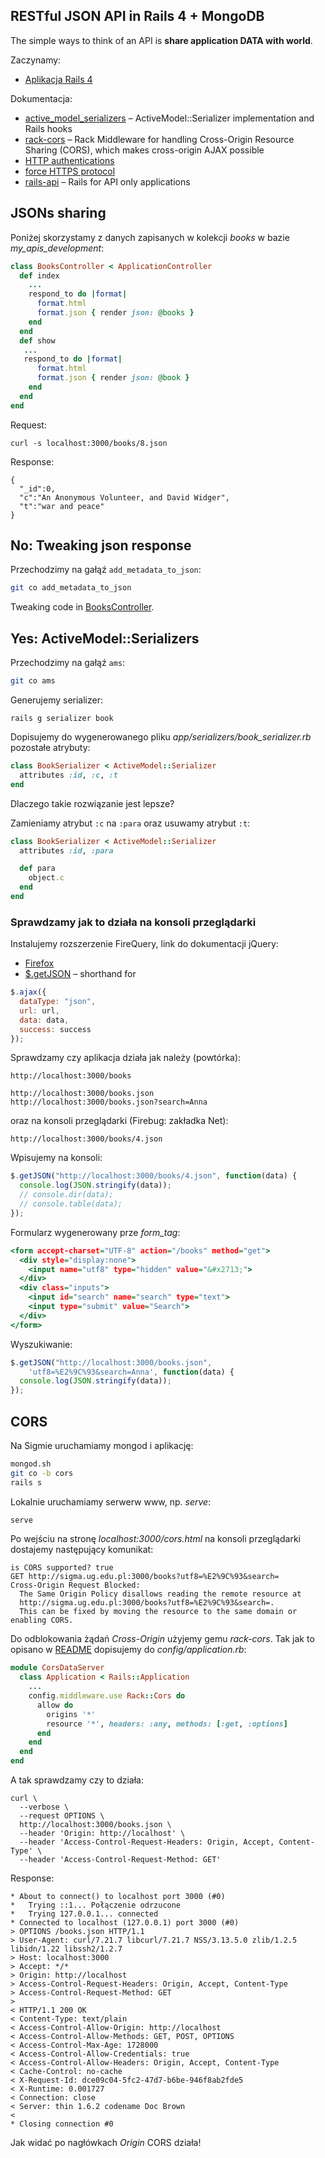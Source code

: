 ## RESTful JSON API in Rails 4 + MongoDB

The simple ways to think of an API is **share application DATA with world**.

Zaczynamy:

* [Aplikacja Rails 4](Rails4+Mongoid_App.md)

Dokumentacja:

* [active_model_serializers](https://github.com/rails-api/rails-api) –
  ActiveModel::Serializer implementation and Rails hooks
* [rack-cors](https://github.com/cyu/rack-cors) –
  Rack Middleware for handling Cross-Origin Resource Sharing (CORS), which makes cross-origin AJAX possible
* [HTTP authentications](http://guides.rubyonrails.org/action_controller_overview.html#http-authentications)
* [force HTTPS protocol](http://guides.rubyonrails.org/action_controller_overview.html#force-https-protocol)
* [rails-api](https://github.com/rails-api/rails-api) –
  Rails for API only applications


## JSONs sharing

Poniżej skorzystamy z danych zapisanych w kolekcji
*books* w bazie *my_apis_development*:

```ruby
class BooksController < ApplicationController
  def index
    ...
    respond_to do |format|
      format.html
      format.json { render json: @books }
    end
  end
  def show
   ...
   respond_to do |format|
      format.html
      format.json { render json: @book }
    end
  end
end
```

Request:
```
curl -s localhost:3000/books/8.json
```
Response:
```
{
  "_id":0,
  "c":"An Anonymous Volunteer, and David Widger",
  "t":"war and peace"
}
```

## No: Tweaking json response

Przechodzimy na gałąź `add_metadata_to_json`:

```sh
git co add_metadata_to_json
```

Tweaking code in [BooksController](app/controllers/books_controller.rb).


## Yes: ActiveModel::Serializers

Przechodzimy na gałąź `ams`:

```sh
git co ams
```

Generujemy serializer:

```
rails g serializer book
```

Dopisujemy do wygenerowanego pliku *app/serializers/book_serializer.rb*
pozostałe atrybuty:

```ruby
class BookSerializer < ActiveModel::Serializer
  attributes :id, :c, :t
end
```

Dlaczego takie rozwiązanie jest lepsze?

Zamieniamy atrybut `:c` na `:para` oraz usuwamy atrybut `:t`:

```ruby
class BookSerializer < ActiveModel::Serializer
  attributes :id, :para

  def para
    object.c
  end
end
```

### Sprawdzamy jak to działa na konsoli przeglądarki

Instalujemy rozszerzenie FireQuery, link do dokumentacji jQuery:

* [Firefox](http://firequery.binaryage.com/)
* [$.getJSON](http://api.jquery.com/jquery.getjson/) –
  shorthand for
```js
$.ajax({
  dataType: "json",
  url: url,
  data: data,
  success: success
});
```
Sprawdzamy czy aplikacja działa jak należy (powtórka):

```
http://localhost:3000/books

http://localhost:3000/books.json
http://localhost:3000/books.json?search=Anna
```

oraz na konsoli przeglądarki (Firebug: zakładka Net):
```
http://localhost:3000/books/4.json
```

Wpisujemy na konsoli:
```js
$.getJSON("http://localhost:3000/books/4.json", function(data) {
  console.log(JSON.stringify(data));
  // console.dir(data);
  // console.table(data);
});
```

Formularz wygenerowany prze *form_tag*:

```rhtml
<form accept-charset="UTF-8" action="/books" method="get">
  <div style="display:none">
    <input name="utf8" type="hidden" value="&#x2713;">
  </div>
  <div class="inputs">
    <input id="search" name="search" type="text">
    <input type="submit" value="Search">
  </div>
</form>
```

Wyszukiwanie:

```js
$.getJSON("http://localhost:3000/books.json",
    'utf8=%E2%9C%93&search=Anna', function(data) {
  console.log(JSON.stringify(data));
});
```

## CORS

Na Sigmie uruchamiamy mongod i aplikację:
```sh
mongod.sh
git co -b cors
rails s
```

Lokalnie uruchamiamy serwerw www, np. *serve*:
```sh
serve
```

Po wejściu na stronę *localhost:3000/cors.html* na konsoli
przeglądarki dostajemy następujący komunikat:
```
is CORS supported? true
GET http://sigma.ug.edu.pl:3000/books?utf8=%E2%9C%93&search=
Cross-Origin Request Blocked:
  The Same Origin Policy disallows reading the remote resource at
  http://sigma.ug.edu.pl:3000/books?utf8=%E2%9C%93&search=.
  This can be fixed by moving the resource to the same domain or enabling CORS.
```

Do odblokowania żądań *Cross-Origin* użyjemy gemu *rack-cors*.
Tak jak to opisano
w [README](https://github.com/cyu/rack-cors#configuration)
dopisujemy do *config/application.rb*:

```ruby
module CorsDataServer
  class Application < Rails::Application
    ...
    config.middleware.use Rack::Cors do
      allow do
        origins '*'
        resource '*', headers: :any, methods: [:get, :options]
      end
    end
  end
end
```
A tak sprawdzamy czy to działa:

    curl \
      --verbose \
      --request OPTIONS \
      http://localhost:3000/books.json \
      --header 'Origin: http://localhost' \
      --header 'Access-Control-Request-Headers: Origin, Accept, Content-Type' \
      --header 'Access-Control-Request-Method: GET'

Response:

    * About to connect() to localhost port 3000 (#0)
    *   Trying ::1... Połączenie odrzucone
    *   Trying 127.0.0.1... connected
    * Connected to localhost (127.0.0.1) port 3000 (#0)
    > OPTIONS /books.json HTTP/1.1
    > User-Agent: curl/7.21.7 libcurl/7.21.7 NSS/3.13.5.0 zlib/1.2.5 libidn/1.22 libssh2/1.2.7
    > Host: localhost:3000
    > Accept: */*
    > Origin: http://localhost
    > Access-Control-Request-Headers: Origin, Accept, Content-Type
    > Access-Control-Request-Method: GET
    >
    < HTTP/1.1 200 OK
    < Content-Type: text/plain
    < Access-Control-Allow-Origin: http://localhost
    < Access-Control-Allow-Methods: GET, POST, OPTIONS
    < Access-Control-Max-Age: 1728000
    < Access-Control-Allow-Credentials: true
    < Access-Control-Allow-Headers: Origin, Accept, Content-Type
    < Cache-Control: no-cache
    < X-Request-Id: dce09c04-5fc2-47d7-b6be-946f8ab2fde5
    < X-Runtime: 0.001727
    < Connection: close
    < Server: thin 1.6.2 codename Doc Brown
    <
    * Closing connection #0

Jak widać po nagłówkach *Origin* CORS działa!

